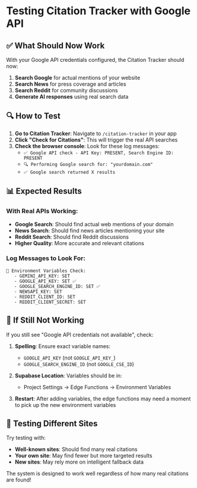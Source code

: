 # Testing Citation Tracker with Google API

## ✅ What Should Now Work

With your Google API credentials configured, the Citation Tracker should now:

1. **Search Google** for actual mentions of your website
2. **Search News** for press coverage and articles
3. **Search Reddit** for community discussions
4. **Generate AI responses** using real search data

## 🔍 How to Test

1. **Go to Citation Tracker**: Navigate to `/citation-tracker` in your app
2. **Click "Check for Citations"**: This will trigger the real API searches
3. **Check the browser console**: Look for these log messages:
   - `✅ Google API check - API Key: PRESENT, Search Engine ID: PRESENT`
   - `🔍 Performing Google search for: "yourdomain.com"`
   - `✅ Google search returned X results`

## 📊 Expected Results

### With Real APIs Working:
- **Google Search**: Should find actual web mentions of your domain
- **News Search**: Should find news articles mentioning your site
- **Reddit Search**: Should find Reddit discussions
- **Higher Quality**: More accurate and relevant citations

### Log Messages to Look For:
```
🔑 Environment Variables Check:
   - GEMINI_API_KEY: SET
   - GOOGLE_API_KEY: SET ✅
   - GOOGLE_SEARCH_ENGINE_ID: SET ✅
   - NEWSAPI_KEY: SET
   - REDDIT_CLIENT_ID: SET
   - REDDIT_CLIENT_SECRET: SET
```

## 🚨 If Still Not Working

If you still see "Google API credentials not available", check:

1. **Spelling**: Ensure exact variable names:
   - `GOOGLE_API_KEY` (not `GOOGLE_API_KEY_`)
   - `GOOGLE_SEARCH_ENGINE_ID` (not `GOOGLE_CSE_ID`)

2. **Supabase Location**: Variables should be in:
   - Project Settings → Edge Functions → Environment Variables

3. **Restart**: After adding variables, the edge functions may need a moment to pick up the new environment variables

## 🎯 Testing Different Sites

Try testing with:
- **Well-known sites**: Should find many real citations
- **Your own site**: May find fewer but more targeted results
- **New sites**: May rely more on intelligent fallback data

The system is designed to work well regardless of how many real citations are found!